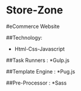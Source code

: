 # Store-Zone
#eCommerce Website

##Technology:
* Html-Css-Javascript

##Task Runners : 
*Gulp.js

##Template Engine :
*Pug.js

##Pre-Processor :
*Sass

